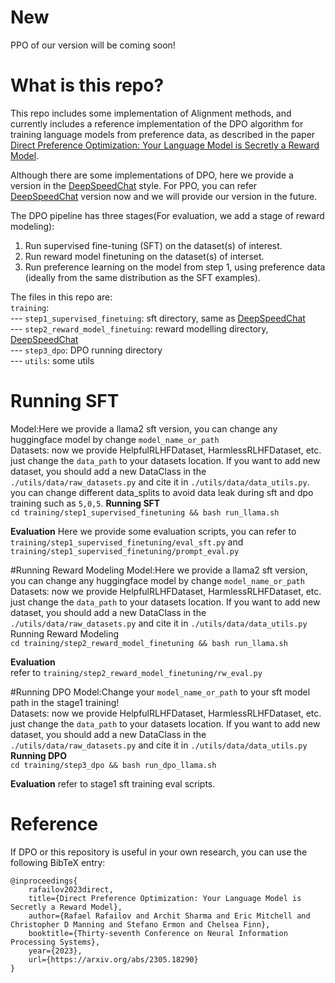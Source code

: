 # New
PPO of our version will be coming soon!

# What is this repo?

This repo includes some implementation of Alignment methods, and currently includes a reference implementation of the DPO algorithm for training language models from preference data, as described in the paper [Direct Preference Optimization: Your Language Model is Secretly a Reward Model](https://arxiv.org/abs/2305.18290).  

Although there are some implementations of DPO, here we provide a version in the [DeepSpeedChat](https://github.com/microsoft/DeepSpeedExamples/tree/master/applications/DeepSpeed-Chat) style. For PPO, you can refer [DeepSpeedChat](https://github.com/microsoft/DeepSpeedExamples/tree/master/applications/DeepSpeed-Chat) version now and we will provide our version in the future.

The DPO pipeline has three stages(For evaluation, we add a stage of reward modeling):

1. Run supervised fine-tuning (SFT) on the dataset(s) of interest.
2. Run reward model finetuning on the dataset(s) of interset.
3. Run preference learning on the model from step 1, using preference data (ideally from the same distribution as the SFT examples).

The files in this repo are:  
`training`:   
--- `step1_supervised_finetuing`: sft directory, same as [DeepSpeedChat](https://github.com/microsoft/DeepSpeedExamples/tree/master/applications/DeepSpeed-Chat)  
--- `step2_reward_model_finetuing`: reward modelling directory, [DeepSpeedChat](https://github.com/microsoft/DeepSpeedExamples/tree/master/applications/DeepSpeed-Chat)  
--- `step3_dpo`: DPO running directory  
--- `utils`: some utils

# Running SFT
Model:Here we provide a llama2 sft version, you can change any huggingface model by change `model_name_or_path`  
Datasets: now we provide HelpfulRLHFDataset, HarmlessRLHFDataset, etc. just change the `data_path` to your datasets location. If you want to add new dataset, you should add a new DataClass in the `./utils/data/raw_datasets.py` and cite it in `./utils/data/data_utils.py`.
you can change different data_splits to avoid data leak during sft and dpo training such as `5,0,5`.
**Running SFT**  
`cd training/step1_supervised_finetuning && bash run_llama.sh`

**Evaluation**
Here we provide some evaluation scripts, you can refer to `training/step1_supervised_finetuning/eval_sft.py` and `training/step1_supervised_finetuning/prompt_eval.py`

#Running Reward Modeling
Model:Here we provide a llama2 sft version, you can change any huggingface model by change `model_name_or_path`  
Datasets: now we provide HelpfulRLHFDataset, HarmlessRLHFDataset, etc. just change the `data_path` to your datasets location. If you want to add new dataset, you should add a new DataClass in the `./utils/data/raw_datasets.py` and cite it in `./utils/data/data_utils.py`    
Running Reward Modeling   
`cd training/step2_reward_model_finetuning && bash run_llama.sh`

**Evaluation**   
refer to `training/step2_reward_model_finetuning/rw_eval.py`

#Running DPO
Model:Change your `model_name_or_path` to your sft model path in the stage1 training!  
Datasets: now we provide HelpfulRLHFDataset, HarmlessRLHFDataset, etc. just change the `data_path` to your datasets location. If you want to add new dataset, you should add a new DataClass in the `./utils/data/raw_datasets.py` and cite it in `./utils/data/data_utils.py`    
**Running DPO**  
`cd training/step3_dpo && bash run_dpo_llama.sh`

**Evaluation**
refer to stage1 sft training eval scripts.

# Reference
If DPO or this repository is useful in your own research, you can use the following BibTeX entry:
```angular2html
@inproceedings{
    rafailov2023direct,
    title={Direct Preference Optimization: Your Language Model is Secretly a Reward Model},
    author={Rafael Rafailov and Archit Sharma and Eric Mitchell and Christopher D Manning and Stefano Ermon and Chelsea Finn},
    booktitle={Thirty-seventh Conference on Neural Information Processing Systems},
    year={2023},
    url={https://arxiv.org/abs/2305.18290}
}
```